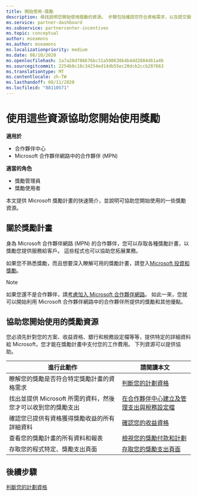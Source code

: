 ```yaml
---
title: 開始使用-獎勵
description: 尋找説明您開始使用獎勵的資源。 步驟包括確認您符合資格需求，以及提交銀行、稅務和付款詳細資料。
ms.service: partner-dashboard
ms.subservice: partnercenter-incentives
ms.topic: conceptual
author: mseamons
ms.author: mseamons
ms.localizationpriority: medium
ms.date: 08/10/2020
ms.openlocfilehash: 1a7a20d788676bc31a500638b4b4dd2884d61a46
ms.sourcegitcommit: 2254b8c18c34254ed14db55ec20dcb2ccb287663
ms.translationtype: MT
ms.contentlocale: zh-TW
ms.lasthandoff: 08/11/2020
ms.locfileid: "88110571"
---
```

# <a name="use-these-resources-to-help-you-get-started-with-incentives"></a>使用這些資源協助您開始使用獎勵

**適用於**

- 合作夥伴中心
- Microsoft 合作夥伴網路中的合作夥伴 (MPN) 

**適當的角色**

- 獎勵管理員
- 獎勵使用者

本文提供 Microsoft 獎勵計畫的快速簡介，並說明可協助您開始使用的一些獎勵資源。

## <a name="about-the-incentives-program"></a>關於獎勵計畫

身為 Microsoft 合作夥伴網路 (MPN) 的合作夥伴，您可以存取各種獎勵計畫，以獎勵您提供服務給客戶。 這些程式也可以協助您拓展業務。

如果您不熟悉獎勵，而且想要深入瞭解可用的獎勵計畫，請登入[Microsoft 投資和獎勵](https://partner.microsoft.com/membership/partner-incentives)。

> [!NOTE]
> 如果您還不是合作夥伴，請[考慮加入 Microsoft 合作夥伴網路](https://partner.microsoft.com/membership)。 如此一來，您就可以開始利用 Microsoft 合作夥伴網路中的合作夥伴所提供的獎勵和其他優點。  

## <a name="incentives-resources-to-help-you-get-started"></a>協助您開始使用的獎勵資源

您必須先針對您的方案、收益資格、銀行和稅務設定檔等等，提供特定的詳細資料給 Microsoft，您才能在獎勵計畫中支付您的工作費用。 下列資源可以提供協助。

|  **進行此動作**  |  **請閱讀本文**  |
|--------------|-----------|
| 瞭解您的獎勵是否符合特定獎勵計畫的資格需求 | [判斷您的計劃資格](incentives-determined-your-program-eligibility.md)  |
| 找出並提供 Microsoft 所需的資料，然後您才可以收到您的獎勵支出 | [在合作夥伴中心建立及管理支出與稅務設定檔](incentives-create-and-manage-your-payout-and-tax-profiles.md)  |
| 確認您已提供有資格獲得獎勵收益的所有詳細資料 | [確認您的收益資格](incentives-confirm-your-earnings-eligibility.md)  |
| 查看您的獎勵計畫的所有資料和報表 | [檢視您的獎勵付款和計劃](understand-incentive-payouts.md)  |
| 存取您的程式特定、獎勵支出頁面 | [存取您的獎勵支出頁面](incentives-unified-user-guide.md)  |

## <a name="next-steps"></a>後續步驟

[判斷您的計劃資格](incentives-determined-your-program-eligibility.md)